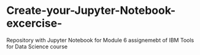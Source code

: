 # Create-your-Jupyter-Notebook-excercise-

Repository with Jupyter Notebook for Module 6 assignemebt of IBM Tools for Data Science course
